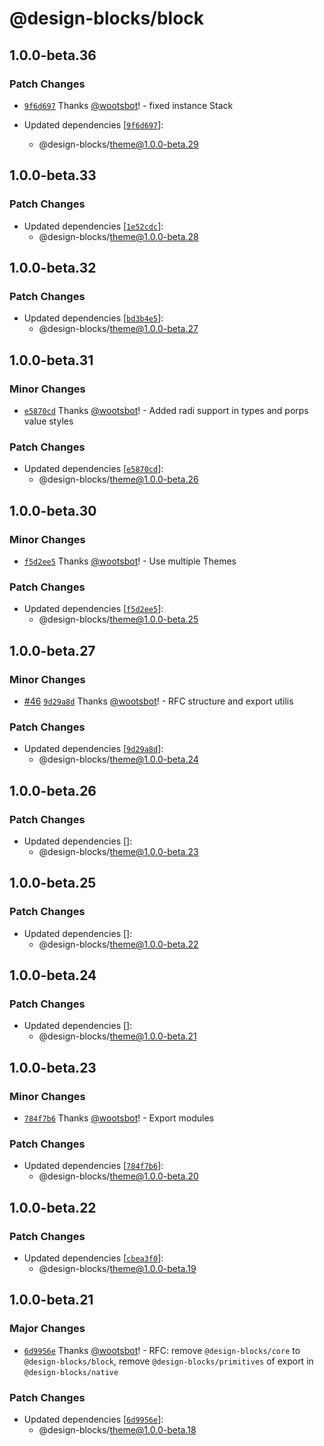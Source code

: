 # @design-blocks/block

## 1.0.0-beta.36

### Patch Changes

- [`9f6d697`](https://github.com/openkitrun/design-blocks/commit/9f6d69716d3f2e75b75b46ba332948facf674b48) Thanks [@wootsbot](https://github.com/wootsbot)! - fixed instance Stack

- Updated dependencies [[`9f6d697`](https://github.com/openkitrun/design-blocks/commit/9f6d69716d3f2e75b75b46ba332948facf674b48)]:
  - @design-blocks/theme@1.0.0-beta.29

## 1.0.0-beta.33

### Patch Changes

- Updated dependencies [[`1e52cdc`](https://github.com/openkitrun/design-blocks/commit/1e52cdc7b490c23c8b817091539d317158af7957)]:
  - @design-blocks/theme@1.0.0-beta.28

## 1.0.0-beta.32

### Patch Changes

- Updated dependencies [[`bd3b4e5`](https://github.com/openkitrun/design-blocks/commit/bd3b4e554bf28bbd282193dbcdf14466922f3c32)]:
  - @design-blocks/theme@1.0.0-beta.27

## 1.0.0-beta.31

### Minor Changes

- [`e5870cd`](https://github.com/openkitrun/design-blocks/commit/e5870cd1197dc41a7fee73e4b60a6a482a5510af) Thanks [@wootsbot](https://github.com/wootsbot)! - Added radi support in types and porps value styles

### Patch Changes

- Updated dependencies [[`e5870cd`](https://github.com/openkitrun/design-blocks/commit/e5870cd1197dc41a7fee73e4b60a6a482a5510af)]:
  - @design-blocks/theme@1.0.0-beta.26

## 1.0.0-beta.30

### Minor Changes

- [`f5d2ee5`](https://github.com/openkitrun/design-blocks/commit/f5d2ee515775914edc236712fd6eb61f4524535f) Thanks [@wootsbot](https://github.com/wootsbot)! - Use multiple Themes

### Patch Changes

- Updated dependencies [[`f5d2ee5`](https://github.com/openkitrun/design-blocks/commit/f5d2ee515775914edc236712fd6eb61f4524535f)]:
  - @design-blocks/theme@1.0.0-beta.25

## 1.0.0-beta.27

### Minor Changes

- [#46](https://github.com/design-blocks/design-blocks/pull/46) [`9d29a8d`](https://github.com/design-blocks/design-blocks/commit/9d29a8d90db1697f4f81419625972c17eb6649ba) Thanks [@wootsbot](https://github.com/wootsbot)! - RFC structure and export utilis

### Patch Changes

- Updated dependencies [[`9d29a8d`](https://github.com/design-blocks/design-blocks/commit/9d29a8d90db1697f4f81419625972c17eb6649ba)]:
  - @design-blocks/theme@1.0.0-beta.24

## 1.0.0-beta.26

### Patch Changes

- Updated dependencies []:
  - @design-blocks/theme@1.0.0-beta.23

## 1.0.0-beta.25

### Patch Changes

- Updated dependencies []:
  - @design-blocks/theme@1.0.0-beta.22

## 1.0.0-beta.24

### Patch Changes

- Updated dependencies []:
  - @design-blocks/theme@1.0.0-beta.21

## 1.0.0-beta.23

### Minor Changes

- [`784f7b6`](https://github.com/design-blocks/design-blocks/commit/784f7b64311ba112ee50af463844167a28b3a7e4) Thanks [@wootsbot](https://github.com/wootsbot)! - Export modules

### Patch Changes

- Updated dependencies [[`784f7b6`](https://github.com/design-blocks/design-blocks/commit/784f7b64311ba112ee50af463844167a28b3a7e4)]:
  - @design-blocks/theme@1.0.0-beta.20

## 1.0.0-beta.22

### Patch Changes

- Updated dependencies [[`cbea3f0`](https://github.com/design-blocks/design-blocks/commit/cbea3f0c4b1f0aea2cf7a9b42f6af9b36024082a)]:
  - @design-blocks/theme@1.0.0-beta.19

## 1.0.0-beta.21

### Major Changes

- [`6d9956e`](https://github.com/design-blocks/design-blocks/commit/6d9956e4d77dfee96737e0a6dd1d516787c57b7d) Thanks [@wootsbot](https://github.com/wootsbot)! - RFC: remove `@design-blocks/core` to `@design-blocks/block`, remove `@design-blocks/primitives` of export in `@design-blocks/native`

### Patch Changes

- Updated dependencies [[`6d9956e`](https://github.com/design-blocks/design-blocks/commit/6d9956e4d77dfee96737e0a6dd1d516787c57b7d)]:
  - @design-blocks/theme@1.0.0-beta.18
